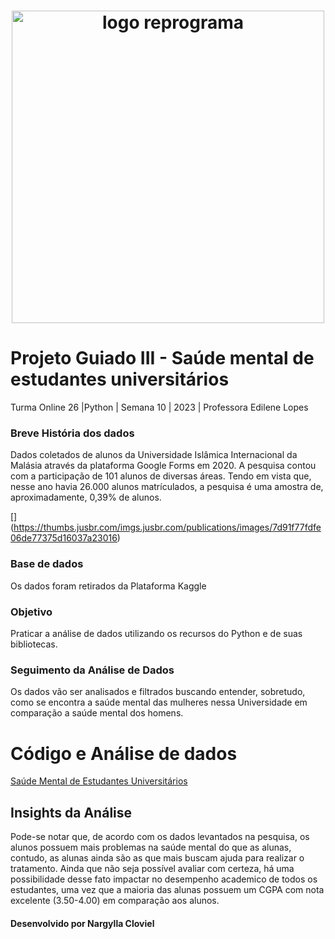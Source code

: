 <h1 align="center">
  <img src="assets/reprograma-fundos-claros.png" alt="logo reprograma" width="500">
</h1>

# Projeto Guiado III - Saúde mental de estudantes universitários

Turma Online 26 |Python | Semana 10 | 2023 | Professora Edilene Lopes

### Breve História dos dados
Dados coletados de alunos da Universidade Islâmica Internacional da Malásia através da plataforma Google Forms em 2020. A pesquisa contou com a participação de 101 alunos de diversas áreas. Tendo em vista que, nesse ano havia 26.000 alunos matrículados, a pesquisa é uma amostra de, aproximadamente, 0,39% de alunos.

[[<img>](https://thumbs.jusbr.com/imgs.jusbr.com/publications/images/7d91f77fdfe06de77375d16037a23016)](https://thumbs.jusbr.com/imgs.jusbr.com/publications/images/7d91f77fdfe06de77375d16037a23016)

### Base de dados
Os dados foram retirados da Plataforma Kaggle

### Objetivo
Praticar a análise de dados utilizando os recursos do Python e de suas bibliotecas.

### Seguimento da Análise de Dados
Os dados vão ser analisados e filtrados buscando entender, sobretudo, como se encontra a saúde mental das mulheres nessa Universidade em comparação a saúde mental dos homens.

# Código e Análise de dados
[Saúde Mental de Estudantes Universitários](https://github.com/NallaCloviel/on26-python-s13-projeto-guiado-III/blob/main/exercicios/para-casa/ProjetoGuiado-S13.ipynb)

## Insights da Análise
Pode-se notar que, de acordo com os dados levantados na pesquisa, os alunos possuem mais problemas na saúde mental do que as alunas, contudo, as alunas ainda são as que mais buscam ajuda para realizar o tratamento. Ainda que não seja possível avaliar com certeza, há uma possibilidade desse fato impactar no desempenho academico de todos os estudantes, uma vez que a maioria das alunas possuem um CGPA com nota excelente (3.50-4.00) em comparação aos alunos.


#### Desenvolvido por Nargylla Cloviel
